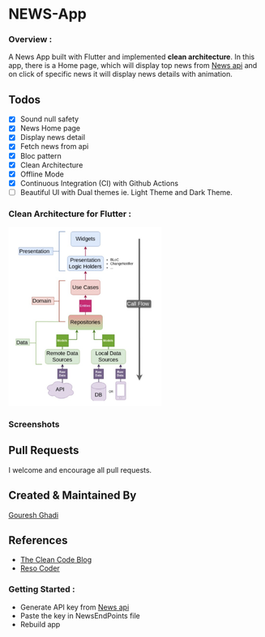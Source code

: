 # NEWS-App 

### Overview :
A News App built with Flutter and implemented **clean architecture**. In this app, there is a Home page, which will display top news from <a href="https://newsapi.org/">News api</a> and on click of specific news it will display news details with animation.


## Todos
- [x] Sound null safety
- [x] News Home page
- [x] Display news detail
- [x] Fetch news from api
- [x] Bloc pattern
- [x] Clean Architecture
- [x] Offline Mode
- [x] Continuous Integration (CI) with Github Actions
- [ ] Beautiful UI with Dual themes ie. Light Theme and Dark Theme.

### Clean Architecture for Flutter : 

<img src="./screenshots/clean_architecture.png" style="width: 60%;"/>

### Screenshots

[comment]: <> (https://user-images.githubusercontent.com/25320909/177009262-bcbbb9f1-2c72-413b-a3a9-da6208c554dd.mov)


## Pull Requests
I welcome and encourage all pull requests.

## Created & Maintained By
[Gouresh Ghadi](https://github.com/G0uresh) 

## References
* [The Clean Code Blog](https://blog.cleancoder.com/uncle-bob/2012/08/13/the-clean-architecture.html)
* [Reso Coder](https://resocoder.com/2019/08/27/flutter-tdd-clean-architecture-course-1-explanation-project-structure/)


### Getting Started :
 * Generate API key from <a href="https://newsapi.org/">News api</a>
 * Paste the key in NewsEndPoints file
 * Rebuild app
